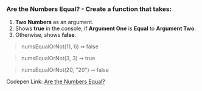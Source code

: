 ### Are the Numbers Equal? - Create a function that takes: 

1. **Two Numbers** as an argument. 
1. Shows **true** in the console, if **Argument One** is **Equal** to **Argument Two**.
1. Otherwise, shows **false**.

> numsEqualOrNot(11, 6) ➞ false 

> numsEqualOrNot(3, 3) ➞ true

> numsEqualOrNot(20, "20") ➞ false 

Codepen Link: [Are the Numbers Equal?](https://codepen.io/javascriptstudent/pen/qBdoaWb?editors=0012)
